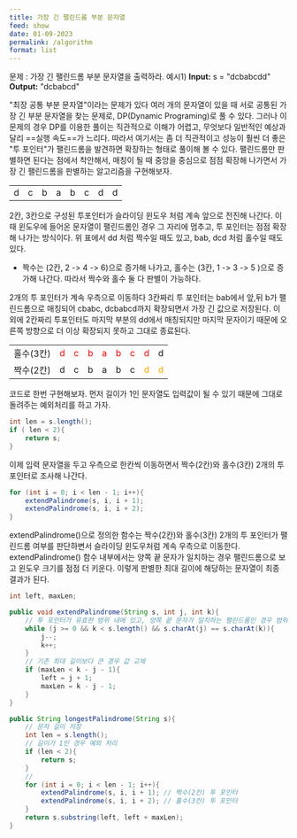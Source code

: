 ```yaml
---
title: 가장 긴 팰린드롬 부분 문자열
feed: show
date: 01-09-2023
permalink: /algorithm
format: list
---
```

문제 : 가장 긴 팰린드롬 부분 문자열을 출력하라.
예시1)
 **Input:** s = "dcbabcdd"
 **Output:** "dcbabcd"

"최장 공통 부분 문자열"이라는 문제가 있다
여러 개의 문자열이 있을 때 서로 공통된 가장 긴 부분 문자열을 찾는 문제로, DP(Dynamic Programing)로 풀 수 있다.
그러나 이 문제의 경우 DP를 이용한 풀이는 직관적으로 이해가 어렵고, 무엇보다 일반적인 예상과 달리 ==실행 속도==가 느리다. 따라서 여기서는 좀 더 직관적이고 성능이 훨씬 더 좋은 "투 포인터"가 팰린드롬을 발견하면 확장하는 형태로 풀이해 볼 수 있다.
팰린드롬만 판별하면 된다는 점에서 착안해서, 매칭이 될 때 중앙을 중심으로 점점 확장해 나가면서 가장 긴 팰린드롬을 판별하는 알고리즘을 구현해보자.

| | | | | | | | |
|---|---|---|---|---|---|---|---|
|d|c|b|a|b|c|d|d|

2칸, 3칸으로 구성된 투포인터가 슬라이딩 윈도우 처럼 계속 앞으로 전진해 나간다. 이때 윈도우에 들어온 문자열이 팰린드롬인 경우 그 자리에 멈추고, 투 포인터는 점점 확장해 나가는 방식이다.
위 표에서 dd 처럼 짝수일 때도 있고, bab, dcd 처럼 홀수일 때도 있다.
- 짝수는 (2칸, 2 -> 4 -> 6)으로 증가해 나가고, 홀수는 (3칸, 1 -> 3 -> 5 )으로 증가해 나간다.
따라서 짝수와 홀수 둘 다 판별이 가능하다.

2개의 투 포인터가 계속 우측으로 이동하다 3칸짜리 투 포인터는 bab에서 앞,뒤 b가 팰린드롬으로 매칭되어 cbabc, dcbabcd까지 확장되면서 가장 긴 값으로 저장된다. 이 외에 2칸짜리 투포인터도 마지막 부분의 dd에서 매칭되지만 마지막 문자이기 때문에 오른쪽 방향으로 더 이상 확장되지 못하고 그대로 종료된다.

| | | | | | | | | |
|---|---|---|---|---|---|---|---|---|
|홀수(3칸)|<span style="color:red">d</span>|<span style="color:red">c</span>|<span style="color:red">b</span>|<span style="color:red">a</span>|<span style="color:red">b</span>|<span style="color:red">c</span>|<span style="color:red">d</span>|d|
|짝수(2칸)|d|c|b|a|b|c|<span style="color:orange">d</span>|<span style="color:orange">d</span>|

코드로 한번 구현해보자.
먼저 길이가 1인 문자열도 입력값이 될 수 있기 때문에 그대로 돌려주는 예외처리를 하고 가자.
``` java
int len = s.length();
if ( len < 2){
	return s;
}
```

이제 입력 문자열을 두고 우측으로 한칸씩 이동하면서 짝수(2칸)와 홀수(3칸) 2개의 투포인터로 조사해 나간다.

```java
for (int i = 0; i < len - 1; i++){
	extendPalindrome(s, i, i + 1);
	extendPalindrome(s, i, i + 2);
}
```

extendPalindrome()으로 정의한 함수는 짝수(2칸)와 홀수(3칸) 2개의 투 포인터가 팰린드롬 여부를 판단하변서 슬라이딩 윈도우처럼 계속 우측으로 이동한다.
extendPalindrome() 함수 내부에서는 양쪽 끝 문자가 일치하는 경우 팰린드롬으로 보고 윈도우 크기를 점점 더 키운다. 이렇게 판별한 최대 길이에 해당하는 문자열이 최종 결과가 된다.

```java
int left, maxLen;

public void extendPalindrome(String s, int j, int k){
	// 투 포인터가 유효한 범위 내에 있고, 양쪽 끝 문자가 일치하는 팰린드롬인 경우 범위 확장
	while (j >= 0 && k < s.length() && s.charAt(j) == s.charAt(k)){
		j--;
		k++;
	}
	// 기존 최대 길이보다 큰 경우 값 교체
	if (maxLen < k - j - 1){
		left = j + 1;
		maxLen = k - j - 1;
	}
}

public String longestPalindrome(String s){
	// 문자 길이 저장
	int len = s.length();
	// 길이가 1인 경우 예외 처리
	if (len < 2){
		return s;
	}
	//
	for (int i = 0; i < len - 1; i++){
		extendPalindrome(s, i, i + 1); // 짝수(2칸) 투 포인터
		extendPalindrome(s, i, i + 2); // 홀수(3칸) 투 포인터
	}
	return s.substring(left, left + maxLen);
}
```
